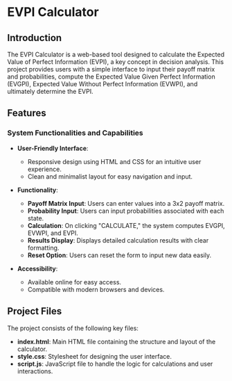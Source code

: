 # EVPI Calculator

## Introduction

The EVPI Calculator is a web-based tool designed to calculate the Expected Value of Perfect Information (EVPI), a key concept in decision analysis. This project provides users with a simple interface to input their payoff matrix and probabilities, compute the Expected Value Given Perfect Information (EVGPI), Expected Value Without Perfect Information (EVWPI), and ultimately determine the EVPI.

## Features

### System Functionalities and Capabilities

- **User-Friendly Interface**:
  - Responsive design using HTML and CSS for an intuitive user experience.
  - Clean and minimalist layout for easy navigation and input.

- **Functionality**:
  - **Payoff Matrix Input**: Users can enter values into a 3x2 payoff matrix.
  - **Probability Input**: Users can input probabilities associated with each state.
  - **Calculation**: On clicking "CALCULATE," the system computes EVGPI, EVWPI, and EVPI.
  - **Results Display**: Displays detailed calculation results with clear formatting.
  - **Reset Option**: Users can reset the form to input new data easily.

- **Accessibility**:
  - Available online for easy access.
  - Compatible with modern browsers and devices.

## Project Files

The project consists of the following key files:

- **index.html**: Main HTML file containing the structure and layout of the calculator.
- **style.css**: Stylesheet for designing the user interface.
- **script.js**: JavaScript file to handle the logic for calculations and user interactions.



